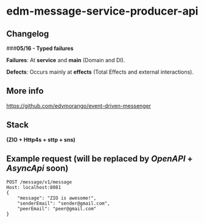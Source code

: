 # edm-message-service-producer-api


## Changelog

###__05/16 - Typed failures__

__Failures__: At __service__ and __main__ (Domain and DI).

__Defects__: Occurs mainly at __effects__ (Total Effects and external interactions).


   

## More info
https://github.com/edvmorango/event-driven-messenger

## Stack 
__(ZIO + Http4s + sttp + sns)__



## Example request (will be replaced by __*OpenAPI*__ + __*AsyncApi*__ soon)

```
POST /message/v1/message 
Host: localhost:8081
{
    "message": "ZIO is awesome!",
    "senderEmail": "sender@gmail.com",
    "peerEmail": "peer@gmail.com"
}
```
